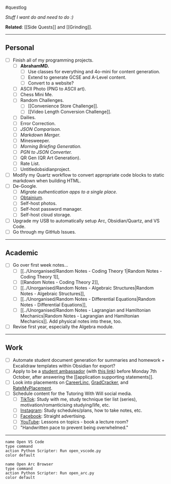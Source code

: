 #questlog 

*Stuff I want do and need to do :)*

**Related**: [[Side Quests]] and [[Grinding]].

---
## Personal

- [ ] Finish all of my programming projects.
	- [ ] **AbrahamMD.**
		- [ ] Use classes for everything and 4o-mini for content generation.
		- [ ] Extend to generate GCSE and A-Level content.
		- [ ] Convert to a website?
	- [ ] ASCII Photo (PNG to ASCII art).
	- [ ] Chess Mini Me.
	- [ ] Random Challenges.
		- [ ] [[Convenience Store Challenge]].
		- [ ] [[Video Length Conversion Challenge]].
	- [ ] Dailies.
	- [ ] Error Correction.
	- [ ] *JSON Comparison.*
	- [ ] *Markdown Merger.*
	- [ ] Minesweeper.
	- [ ] *Morning Briefing Generation.*
	- [ ] *PGN to JSON Converter.*
	- [ ] QR Gen (QR Art Generation).
	- [ ] Rate List.
	- [ ] Untitledobsidianproject.
- [ ] Modify my Quartz workflow to convert appropriate code blocks to static markdown when building HTML.
- [ ] De-Google.
	- [ ] *Migrate authentication apps to a single place.*
	- [ ] [Obtainium](https://github.com/ImranR98/Obtainium).
	- [ ] Self-host photos.
	- [ ] Self-host password manager.
	- [ ] Self-host cloud storage.
- [ ] Upgrade my USB to automatically setup Arc, Obsidian/Quartz, and VS Code.
- [ ] Go through my GitHub Issues.

---
## Academic

- [ ] Go over first week notes...
	- [ ] [[../Unorganised/Random Notes - Coding Theory 1|Random Notes - Coding Theory 1]],
	- [ ] [[Random Notes - Coding Theory 2]],
	- [ ] [[../Unorganised/Random Notes - Algebraic Structures|Random Notes - Algebraic Structures]],
	- [ ] [[../Unorganised/Random Notes - Differential Equations|Random Notes - Differential Equations]],
	- [ ] [[../Unorganised/Random Notes - Lagrangian and Hamiltonian Mechanics|Random Notes - Lagrangian and Hamiltonian Mechanics]]. Add physical notes into these, too.
- [ ] Revise first year, especially the Algebra module.

---
## Work

- [ ] Automate student document generation for summaries and homework + Excalidraw templates within Obsidian for export?
- [ ] Apply to be a [student ambassador](https://www.lincoln.ac.uk/media/responsive2017/Student,Ambassador,JD,,Responsibilities,2024,.pdf) (with [this link](https://forms.office.com/e/3DgQj1aNND)) before Monday 7th October, after answering the [[application supporting statements]].
- [ ] Look into placements on [CareerLinc](https://careers.lincoln.ac.uk/student/jobs.html), [GradCracker](https://www.gradcracker.com/search/), and [RateMyPlacement](https://www.ratemyplacement.co.uk/search-jobs/placement).
- [ ] Schedule content for the Tutoring With Will social media.
	- [ ] [TikTok](https://www.tiktok.com/@tutoringwithwill): Study with me, study technique tier list (series), motivation/romanticising studying/life, etc.
	- [ ] [Instagram](https://www.instagram.com/tutoringwithwill): Study schedules/plans, how to take notes, etc.
	- [ ] [Facebook](https://www.facebook.com/tutoringwithwill): Straight advertising.
	- [ ] [YouTube](https://www.youtube.com/@tutoringwithwill): Lessons on topics - book a lecture room?
	- [ ] "Handwritten pace to prevent being overwhelmed."

---

```button
name Open VS Code
type command
action Python Scripter: Run open_vscode.py
color default
```

```button
name Open Arc Browser
type command
action Python Scripter: Run open_arc.py
color default
```
